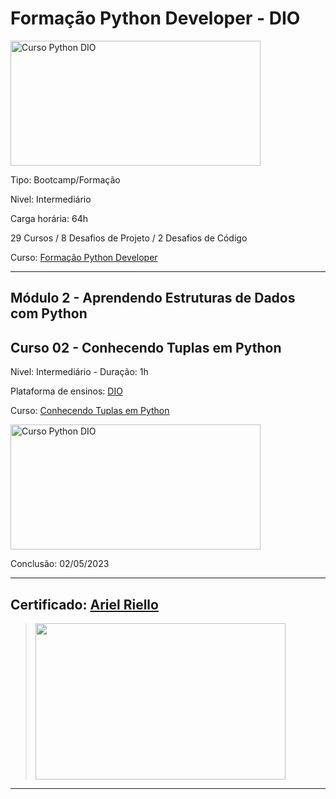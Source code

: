 # **Formação Python Developer - DIO**

<img src="https://hermes.dio.me/tracks/cover/ac0e208f-9ab9-471d-84ae-0107cfd2156a.png" alt="Curso Python DIO" width="400" height="200">

Tipo: Bootcamp/Formação

Nivel: Intermediário

Carga horária: 64h

29 Cursos / 8 Desafios de Projeto / 2 Desafios de Código

Curso: [Formação Python Developer](https://web.dio.me/track/formacao-python-developer)

---

## **Módulo 2 - Aprendendo Estruturas de Dados com Python**
## **Curso 02 - Conhecendo Tuplas em Python**

Nivel: Intermediário - Duração: 1h 

Plataforma de ensinos: [DIO](www.dio.me)

Curso: [Conhecendo Tuplas em Python](https://web.dio.me/course/conhecendo-tuplas-em-python/learning/5ce0d4ad-7182-4c6c-b798-076ffa6fc958)

<img src="https://hermes.dio.me/courses/cover/e906a77e-c0d5-449a-98d6-a407ed8785e5_cover.png" alt="Curso Python DIO" width="400" height="200">


Conclusão: 02/05/2023

---
## Certificado: [Ariel Riello](https://www.dio.me/certificate/A30E8554/share)
>
><img src="https://hermes.digitalinnovation.one/certificates/cover/A30E8554.jpg" width="400" height="250">
---